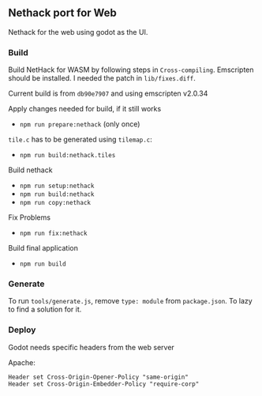 ## Nethack port for Web

Nethack for the web using godot as the UI.

### Build

Build NetHack for WASM by following steps in `Cross-compiling`.
Emscripten should be installed. I needed the patch in `lib/fixes.diff`.

Current build is from `db90e7907` and using emscripten v2.0.34

Apply changes needed for build, if it still works

- `npm run prepare:nethack` (only once)

`tile.c` has to be generated using `tilemap.c`:

- `npm run build:nethack.tiles`

Build nethack

- `npm run setup:nethack`
- `npm run build:nethack`
- `npm run copy:nethack`

Fix Problems

- `npm run fix:nethack`

Build final application

- `npm run build`

### Generate

To run `tools/generate.js`, remove `type: module` from `package.json`. To lazy to find a solution for it.

### Deploy

Godot needs specific headers from the web server

Apache:

```
Header set Cross-Origin-Opener-Policy "same-origin"
Header set Cross-Origin-Embedder-Policy "require-corp"
```
